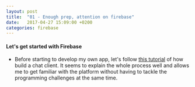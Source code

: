 ```yaml
---
layout: post
title:  "01 - Enough prep, attention on firebase"
date:   2017-04-27 15:09:00 +0200
categories: firebase 
---
```

#### Let's get started with Firebase

* Before starting to develop my own app, let's follow [this tutorial][firebase-tutorial] of how build a chat client. It seems to explain the whole process well and allows me to get familiar with the platform without having to tackle the programming challenges at the same time.

[firebase-tutorial]:   https://codelabs.developers.google.com/codelabs/firebase-web/#0
